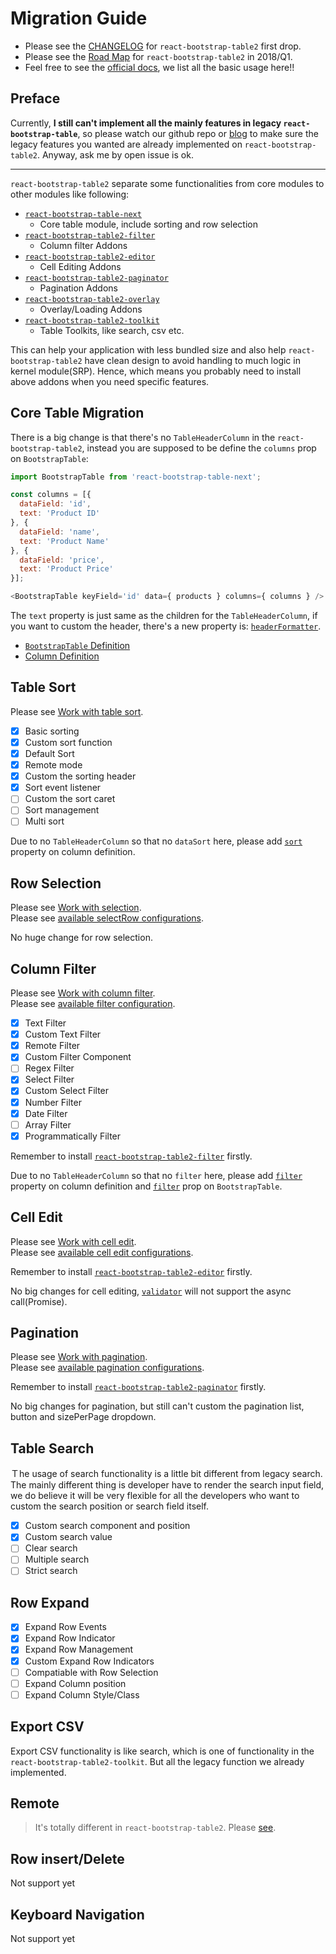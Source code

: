 # Migration Guide

* Please see the [CHANGELOG](https://react-bootstrap-table.github.io/react-bootstrap-table2/blog/2018/01/24/new-version-0.1.0.html) for `react-bootstrap-table2` first drop.
* Please see the [Road Map](https://react-bootstrap-table.github.io/react-bootstrap-table2/blog/2018/01/24/release-plan.html)  for `react-bootstrap-table2` in 2018/Q1.
* Feel free to see the [official docs](https://react-bootstrap-table.github.io/react-bootstrap-table2/docs/about.html), we list all the basic usage here!!

## Preface

Currently, **I still can't implement all the mainly features in legacy `react-bootstrap-table`**, so please watch our github repo or [blog](https://react-bootstrap-table.github.io/react-bootstrap-table2/blog/) to make sure the legacy features you wanted are already implemented on `react-bootstrap-table2`. Anyway, ask me by open issue is ok.   

-----

`react-bootstrap-table2` separate some functionalities from core modules to other modules like following:

* [`react-bootstrap-table-next`](https://www.npmjs.com/package/react-bootstrap-table-next)
  * Core table module, include sorting and row selection
* [`react-bootstrap-table2-filter`](https://www.npmjs.com/package/react-bootstrap-table2-filter)
  * Column filter Addons
* [`react-bootstrap-table2-editor`](https://www.npmjs.com/package/react-bootstrap-table2-editor)
  * Cell Editing Addons
* [`react-bootstrap-table2-paginator`](https://www.npmjs.com/package/react-bootstrap-table2-paginator)
  * Pagination Addons
* [`react-bootstrap-table2-overlay`](https://www.npmjs.com/package/react-bootstrap-table2-overlay)
  * Overlay/Loading Addons
* [`react-bootstrap-table2-toolkit`](https://www.npmjs.com/package/react-bootstrap-table2-toolkit)
  * Table Toolkits, like search, csv etc.

This can help your application with less bundled size and also help `react-bootstrap-table2` have clean design to avoid handling to much logic in kernel module(SRP). Hence, which means you probably need to install above addons when you need specific features.

## Core Table Migration

There is a big change is that there's no `TableHeaderColumn` in the `react-bootstrap-table2`, instead you are supposed to be define the `columns` prop on `BootstrapTable`: 

```js
import BootstrapTable from 'react-bootstrap-table-next';

const columns = [{
  dataField: 'id',
  text: 'Product ID'
}, {
  dataField: 'name',
  text: 'Product Name'
}, {
  dataField: 'price',
  text: 'Product Price'
}];

<BootstrapTable keyField='id' data={ products } columns={ columns } />
```

The `text` property is just same as the children for the `TableHeaderColumn`, if you want to custom the header, there's a new property is: [`headerFormatter`](https://react-bootstrap-table.github.io/react-bootstrap-table2/docs/column-props.html#columnheaderformatter-function).

* [`BootstrapTable` Definition](https://react-bootstrap-table.github.io/react-bootstrap-table2/docs/table-props.html)
* [Column Definition](https://react-bootstrap-table.github.io/react-bootstrap-table2/docs/column-props.html)

## Table Sort

Please see [Work with table sort](https://react-bootstrap-table.github.io/react-bootstrap-table2/docs/basic-sort.html).   

- [x] Basic sorting
- [x] Custom sort function
- [x] Default Sort
- [x] Remote mode
- [x] Custom the sorting header
- [x] Sort event listener
- [ ] Custom the sort caret
- [ ] Sort management
- [ ] Multi sort

Due to no `TableHeaderColumn` so that no `dataSort` here, please add [`sort`](https://react-bootstrap-table.github.io/react-bootstrap-table2/docs/column-props.html#columnsort-bool) property on column definition.

## Row Selection

Please see [Work with selection](https://react-bootstrap-table.github.io/react-bootstrap-table2/docs/basic-row-select.html).   
Please see [available selectRow configurations](https://react-bootstrap-table.github.io/react-bootstrap-table2/docs/row-select-props.html).   

No huge change for row selection.

## Column Filter

Please see [Work with column filter](https://react-bootstrap-table.github.io/react-bootstrap-table2/docs/basic-filter.html).   
Please see [available filter configuration](https://react-bootstrap-table.github.io/react-bootstrap-table2/docs/filter-props.html).   

- [x] Text Filter
- [x] Custom Text Filter
- [x] Remote Filter
- [x] Custom Filter Component
- [ ] Regex Filter
- [x] Select Filter
- [x] Custom Select Filter
- [X] Number Filter
- [X] Date Filter
- [ ] Array Filter
- [X] Programmatically Filter

Remember to install [`react-bootstrap-table2-filter`](https://www.npmjs.com/package/react-bootstrap-table2-filter) firstly.   

Due to no `TableHeaderColumn` so that no `filter` here, please add [`filter`](https://react-bootstrap-table.github.io/react-bootstrap-table2/docs/column-props.html#columnfilter-object) property on column definition and [`filter`](https://react-bootstrap-table.github.io/react-bootstrap-table2/docs/table-props.html#filter-object) prop on `BootstrapTable`.

## Cell Edit

Please see [Work with cell edit](https://react-bootstrap-table.github.io/react-bootstrap-table2/docs/basic-celledit.html).   
Please see [available cell edit configurations](https://react-bootstrap-table.github.io/react-bootstrap-table2/docs/cell-edit-props.html).   

Remember to install [`react-bootstrap-table2-editor`](https://www.npmjs.com/package/react-bootstrap-table2-editor) firstly.   

No big changes for cell editing, [`validator`](https://react-bootstrap-table.github.io/react-bootstrap-table2/docs/column-props.html#columnvalidator-function) will not support the async call(Promise).

## Pagination

Please see [Work with pagination](https://react-bootstrap-table.github.io/react-bootstrap-table2/docs/basic-pagination.html).   
Please see [available pagination configurations](https://react-bootstrap-table.github.io/react-bootstrap-table2/docs/pagination-props.html).   

Remember to install [`react-bootstrap-table2-paginator`](https://www.npmjs.com/package/react-bootstrap-table2-paginator) firstly.   

No big changes for pagination, but still can't custom the pagination list, button and sizePerPage dropdown.

## Table Search
Ｔhe usage of search functionality is a little bit different from legacy search. The mainly different thing is developer have to render the search input field, we do believe it will be very flexible for all the developers who want to custom the search position or search field itself.

- [x] Custom search component and position
- [x] Custom search value
- [ ] Clear search
- [ ] Multiple search
- [ ] Strict search

## Row Expand
- [x] Expand Row Events
- [x] Expand Row Indicator
- [x] Expand Row Management
- [x] Custom Expand Row Indicators
- [ ] Compatiable with Row Selection
- [ ] Expand Column position
- [ ] Expand Column Style/Class

## Export CSV
Export CSV functionality is like search, which is one of functionality in the `react-bootstrap-table2-toolkit`. But all the legacy function we already implemented.

## Remote

> It's totally different in `react-bootstrap-table2`. Please [see](https://react-bootstrap-table.github.io/react-bootstrap-table2/docs/basic-remote.html).


## Row insert/Delete
Not support yet

## Keyboard Navigation
Not support yet
